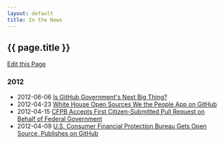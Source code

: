 ```yaml
---
layout: default
title: In the News
---
```


<h2>{{ page.title }}</h2>

<a class="btn btn-mini pull-right forkModalTrigger" href="https://github.com/lukecharde/govgit">Edit this Page</a>

### 2012

* 2012-06-06 [Is GitHub Government's Next Big Thing?](http://fedscoop.com/is-github-governments-next-big-thing/)
* 2012-04-23 [White House Open Sources We the People App on GitHub](http://gigaom.com/cloud/white-house-open-sources-we-the-people-petition-app/)
* 2012-04-15 [CFPB Accepts First Citizen-Submitted Pull Request on Behalf of Federal Government](http://ben.balter.com/2012/04/15/cfpb-accepts-first-citizen-submitted-pull-request-on-behalf-of-federal-government/)
* 2012-04-09 [U.S. Consumer Financial Protection Bureau Gets Open Source, Publishes on GitHub](http://techcrunch.com/2012/04/09/u-s-consumer-financial-protection-bureau-gets-open-source-publishes-on-github/) 	



